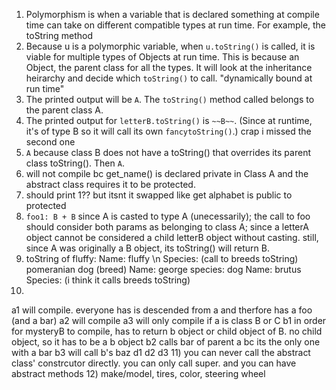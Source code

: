 1) Polymorphism is when a variable that is declared something at compile time can take on different compatible types at run time. For example, the toString method
2) Because u is a polymorphic variable, when ```u.toString()``` is called, it is viable for multiple types of Objects at run time. This is because an Object, the parent class for all the types.  It will look at the inheritance heirarchy and decide which ```toString()``` to call. "dynamically bound at run time"
3) The printed output will be ```A```. The ```toString()``` method called belongs to the parent class A.
4) The printed output for ```letterB.toString()``` is ```~~B~~```. (Since at runtime, it's of type B so it will call its own ```fancytoString()```.) crap i missed the second one
5) ```A``` because class B does not have a toString() that overrides its parent class toString(). Then ```A```.
6) will not compile bc get_name() is declared private in Class A and the abstract class requires it to be protected.
7) should print 1?? but itsnt it swapped like get alphabet is public to protected
8) ```foo1: B + B``` since A is casted to type A (unecessarily); the call to foo should consider both params as belonging to class A; since a letterA object cannot be considered a child letterB object without casting. still, since A was originally a B object, its toString() will return B. 
9) toString of fluffy: Name: fluffy \n Species: (call to breeds toString) pomeranian dog (breed)
Name: george species: dog
Name: brutus Species: (i think it calls breeds toString)
10) 
a1 will compile. everyone has is descended from a and therfore has a foo (and a bar)
a2 will compile
a3 will only compile if a is class B or C
b1 in order for mysteryB to compile, has to return b object or child object of B. no child object, so it has to be a b object
b2 calls bar of parent a bc its the only one with a bar
b3 will call b's baz
d1
d2
d3
11) you can never call the abstract class' constrcutor directly. you can only call super. and you can have abstract methods
12) make/model, tires, color, steering wheel
